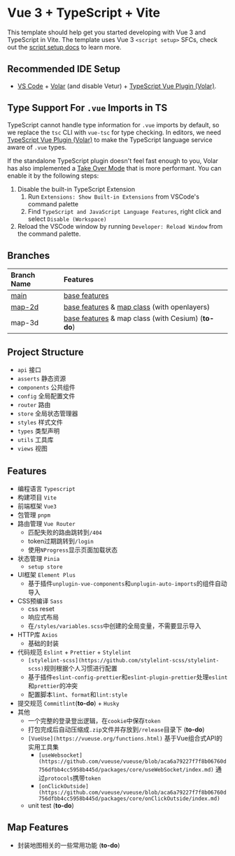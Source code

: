 # Vue 3 + TypeScript + Vite

This template should help get you started developing with Vue 3 and TypeScript in Vite. The template uses Vue 3 `<script setup>` SFCs, check out the [script setup docs](https://v3.vuejs.org/api/sfc-script-setup.html#sfc-script-setup) to learn more.

## Recommended IDE Setup

- [VS Code](https://code.visualstudio.com/) + [Volar](https://marketplace.visualstudio.com/items?itemName=Vue.volar) (and disable Vetur) + [TypeScript Vue Plugin (Volar)](https://marketplace.visualstudio.com/items?itemName=Vue.vscode-typescript-vue-plugin).

## Type Support For `.vue` Imports in TS

TypeScript cannot handle type information for `.vue` imports by default, so we replace the `tsc` CLI with `vue-tsc` for type checking. In editors, we need [TypeScript Vue Plugin (Volar)](https://marketplace.visualstudio.com/items?itemName=Vue.vscode-typescript-vue-plugin) to make the TypeScript language service aware of `.vue` types.

If the standalone TypeScript plugin doesn't feel fast enough to you, Volar has also implemented a [Take Over Mode](https://github.com/johnsoncodehk/volar/discussions/471#discussioncomment-1361669) that is more performant. You can enable it by the following steps:

1. Disable the built-in TypeScript Extension
   1. Run `Extensions: Show Built-in Extensions` from VSCode's command palette
   2. Find `TypeScript and JavaScript Language Features`, right click and select `Disable (Workspace)`
2. Reload the VSCode window by running `Developer: Reload Window` from the command palette.

## Branches

| Branch Name | Features |
| :-- | :-- |
| [main](https://github.com/SpinaciaKeh/vue3-ts-template/tree/main) | [base features](#features) |
| [map-2d](https://github.com/SpinaciaKeh/vue3-ts-template/tree/map-2d) | [base features](#features) & [map class](#map-features) (with openlayers) |
| map-3d | [base features](#features) & map class (with Cesium) (**to-do**) |

## Project Structure

- `api` 接口
- `asserts` 静态资源
- `components` 公共组件
- `config` 全局配置文件
- `router` 路由
- `store` 全局状态管理器
- `styles` 样式文件
- `types` 类型声明
- `utils` 工具库
- `views` 视图

## Features

- 编程语言 `Typescript`
- 构建项目 `Vite`
- 前端框架 `Vue3`
- 包管理 `pnpm`
- 路由管理 `Vue Router`
  - 匹配失败的路由跳转到`/404`
  - token过期跳转到`/login`
  - 使用`NProgress`显示页面加载状态
- 状态管理 `Pinia`
  - `setup store`
- UI框架 `Element Plus`
  - 基于插件`unplugin-vue-components`和`unplugin-auto-imports`的组件自动导入
- CSS预编译 `Sass`
  - css reset
  - 响应式布局
  - 在`/styles/variables.scss`中创建的全局变量，不需要显示导入
- HTTP库 `Axios`
  - 基础的封装
- 代码规范 `Eslint` + `Prettier` + `Stylelint`
  - `[stylelint-scss](https://github.com/stylelint-scss/stylelint-scss)`规则根据个人习惯进行配置
  - 基于插件`eslint-config-prettier`和`eslint-plugin-prettier`处理`eslint`和`prettier`的冲突
  - 配置脚本`lint`、`format`和`lint:style`
- 提交规范 `Commitlint`(**to-do**) + `Husky`
- 其他
  - 一个完整的登录登出逻辑，在`cookie`中保存`token`
  - 打包完成后自动压缩成`.zip`文件并存放到`/release`目录下 (**to-do**)
  - `[VueUse](https://vueuse.org/functions.html)` 基于Vue组合式API的实用工具集
    - `[useWebsocket](https://github.com/vueuse/vueuse/blob/aca6a79227f7f8b06760d756dfbb4cc5958b445d/packages/core/useWebSocket/index.md)` 通过`protocols`携带`token`
    - `[onClickOutside](https://github.com/vueuse/vueuse/blob/aca6a79227f7f8b06760d756dfbb4cc5958b445d/packages/core/onClickOutside/index.md)`
  - unit test (**to-do**)

## Map Features

- 封装地图相关的一些常用功能 (**to-do**)
